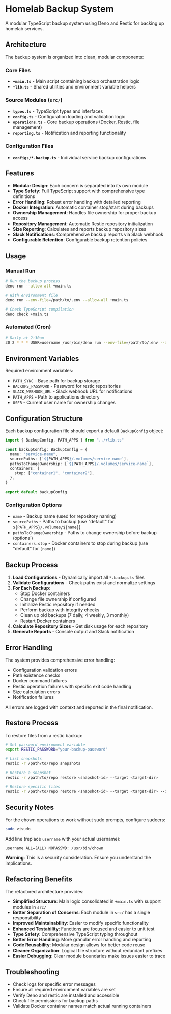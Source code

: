 # Homelab Backup System

A modular TypeScript backup system using Deno and Restic for backing up homelab services.

## Architecture

The backup system is organized into clean, modular components:

### Core Files

- **`+main.ts`** - Main script containing backup orchestration logic
- **`+lib.ts`** - Shared utilities and environment variable helpers

### Source Modules (`src/`)

- **`types.ts`** - TypeScript types and interfaces
- **`config.ts`** - Configuration loading and validation logic
- **`operations.ts`** - Core backup operations (Docker, Restic, file management)
- **`reporting.ts`** - Notification and reporting functionality

### Configuration Files

- **`configs/*.backup.ts`** - Individual service backup configurations

## Features

- **Modular Design**: Each concern is separated into its own module
- **Type Safety**: Full TypeScript support with comprehensive type definitions
- **Error Handling**: Robust error handling with detailed reporting
- **Docker Integration**: Automatic container stop/start during backups
- **Ownership Management**: Handles file ownership for proper backup access
- **Repository Management**: Automatic Restic repository initialization
- **Size Reporting**: Calculates and reports backup repository sizes
- **Slack Notifications**: Comprehensive backup reports via Slack webhook
- **Configurable Retention**: Configurable backup retention policies

## Usage

### Manual Run

```bash
# Run the backup process
deno run --allow-all +main.ts

# With environment file
deno run --env-file=/path/to/.env --allow-all +main.ts

# Check TypeScript compilation
deno check +main.ts
```

### Automated (Cron)

```bash
# Daily at 2:30am
30 2 * * * USER=username /usr/bin/deno run --env-file=/path/to/.env --allow-all /path/to/+main.ts >> /path/to/backup.log 2>&1
```

## Environment Variables

Required environment variables:

- `PATH_SYNC` - Base path for backup storage
- `BACKUPS_PASSWORD` - Password for restic repositories
- `SLACK_WEBHOOK_URL` - Slack webhook URL for notifications
- `PATH_APPS` - Path to applications directory
- `USER` - Current user name for ownership changes

## Configuration Structure

Each backup configuration file should export a default `BackupConfig` object:

```typescript
import { BackupConfig, PATH_APPS } from "../+lib.ts"

const backupConfig: BackupConfig = {
  name: "service-name",
  sourcePaths: [`${PATH_APPS}/.volumes/service-name`],
  pathsToChangeOwnership: [`${PATH_APPS}/.volumes/service-name`],
  containers: {
    stop: ["container1", "container2"],
  },
}

export default backupConfig
```

### Configuration Options

- `name` - Backup name (used for repository naming)
- `sourcePaths` - Paths to backup (use "default" for `${PATH_APPS}/.volumes/${name}`)
- `pathsToChangeOwnership` - Paths to change ownership before backup (optional)
- `containers.stop` - Docker containers to stop during backup (use "default" for `[name]`)

## Backup Process

1. **Load Configurations** - Dynamically import all `*.backup.ts` files
2. **Validate Configurations** - Check paths exist and normalize settings
3. **For Each Backup**:
   - Stop Docker containers
   - Change file ownership if configured
   - Initialize Restic repository if needed
   - Perform backup with integrity checks
   - Clean up old backups (7 daily, 4 weekly, 3 monthly)
   - Restart Docker containers
4. **Calculate Repository Sizes** - Get disk usage for each repository
5. **Generate Reports** - Console output and Slack notification

## Error Handling

The system provides comprehensive error handling:

- Configuration validation errors
- Path existence checks
- Docker command failures
- Restic operation failures with specific exit code handling
- Size calculation errors
- Notification failures

All errors are logged with context and reported in the final notification.

## Restore Process

To restore files from a restic backup:

```bash
# Set password environment variable
export RESTIC_PASSWORD="your-backup-password"

# List snapshots
restic -r /path/to/repo snapshots

# Restore a snapshot
restic -r /path/to/repo restore <snapshot-id> --target <target-dir>

# Restore specific files
restic -r /path/to/repo restore <snapshot-id> --target <target-dir> --include "path/to/specific/file"
```

## Security Notes

For the chown operations to work without sudo prompts, configure sudoers:

```bash
sudo visudo
```

Add line (replace `username` with your actual username):

```
username ALL=(ALL) NOPASSWD: /usr/bin/chown
```

**Warning**: This is a security consideration. Ensure you understand the implications.

## Refactoring Benefits

The refactored architecture provides:

- **Simplified Structure**: Main logic consolidated in `+main.ts` with support modules in `src/`
- **Better Separation of Concerns**: Each module in `src/` has a single responsibility
- **Improved Maintainability**: Easier to modify specific functionality
- **Enhanced Testability**: Functions are focused and easier to unit test
- **Type Safety**: Comprehensive TypeScript typing throughout
- **Better Error Handling**: More granular error handling and reporting
- **Code Reusability**: Modular design allows for better code reuse
- **Cleaner Organization**: Logical file structure without redundant prefixes
- **Easier Debugging**: Clear module boundaries make issues easier to trace

## Troubleshooting

- Check logs for specific error messages
- Ensure all required environment variables are set
- Verify Deno and restic are installed and accessible
- Check file permissions for backup paths
- Validate Docker container names match actual running containers
